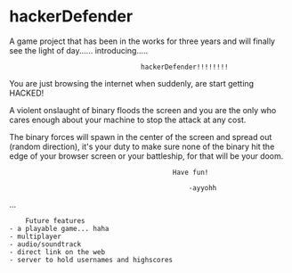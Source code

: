 # hackerDefender

A game project that has been in the works for three years and will finally see the light of day...... introducing.....

                                     hackerDefender!!!!!!!!
                
You are just browsing the internet when suddenly, are start getting HACKED!

A violent onslaught of binary floods the screen and you are the only who cares enough about your machine to stop the attack at any cost.

The binary forces will spawn in the center of the screen and spread out (random direction), it's your duty to make sure none of the binary hit the edge of your browser screen or your battleship, for that will be your doom.

                                             Have fun!

                                                 -ayyohh
                                                 
                                                 



...                                                 

        Future features
    - a playable game... haha
    - multiplayer
    - audio/soundtrack
    - direct link on the web
    - server to hold usernames and highscores
